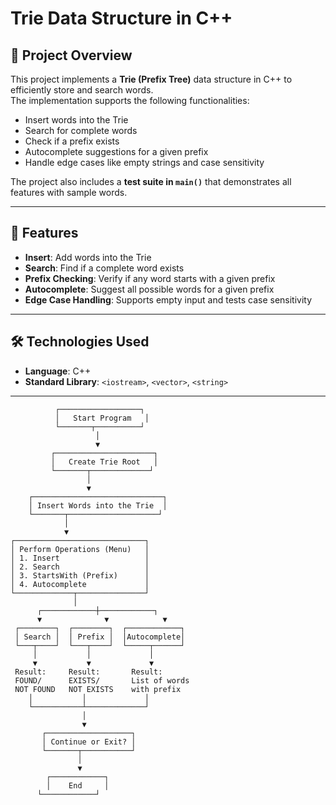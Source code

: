 # Trie Data Structure in C++

## 📌 Project Overview
This project implements a **Trie (Prefix Tree)** data structure in C++ to efficiently store and search words.  
The implementation supports the following functionalities:
- Insert words into the Trie
- Search for complete words
- Check if a prefix exists
- Autocomplete suggestions for a given prefix
- Handle edge cases like empty strings and case sensitivity

The project also includes a **test suite in `main()`** that demonstrates all features with sample words.

---

## 🚀 Features
- **Insert**: Add words into the Trie  
- **Search**: Find if a complete word exists  
- **Prefix Checking**: Verify if any word starts with a given prefix  
- **Autocomplete**: Suggest all possible words for a given prefix  
- **Edge Case Handling**: Supports empty input and tests case sensitivity  

---

## 🛠️ Technologies Used
- **Language**: C++  
- **Standard Library**: `<iostream>`, `<vector>`, `<string>`  

---
              ┌──────────────────┐
              │   Start Program   │
              └───────┬──────────┘
                       │
                       ▼
             ┌──────────────────────┐
             │   Create Trie Root   │
             └───────┬─────────────┘
                     │
                     ▼
        ┌─────────────────────────────┐
        │ Insert Words into the Trie  │
        └───────┬────────────────────┘
                │
                ▼
    ┌─────────────────────────────┐
    │ Perform Operations (Menu)   │
    │ 1. Insert                   │
    │ 2. Search                   │
    │ 3. StartsWith (Prefix)      │
    │ 4. Autocomplete             │
    └─────────────┬───────────────┘
                  │
          ┌────────────┼────────────┐
          ▼              ▼            ▼
     ┌────────┐  ┌────────┐  ┌────────────┐
     │ Search │  │ Prefix │  │Autocomplete│
     └───┬────┘  └───┬────┘  └─────┬──────┘
         │           │             │
         ▼           ▼             ▼
     Result:     Result:       Result:
     FOUND/      EXISTS/       List of words
     NOT FOUND   NOT EXISTS    with prefix
        │           │             │
        └───────────┴─────────────┘
                    │
                    ▼
           ┌───────────────────┐
           │ Continue or Exit? │
           └───────┬───────────┘
                   │
                   ▼
            ┌────────────┐
            │    End     │
          └────────────┘

